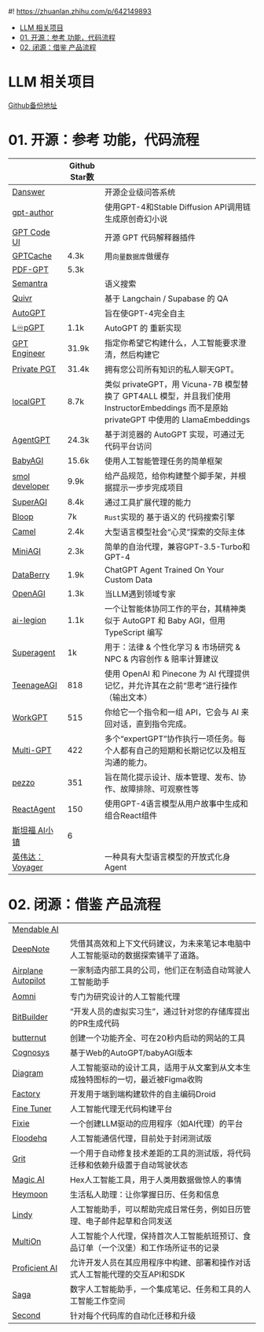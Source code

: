 #! https://zhuanlan.zhihu.com/p/642149893
- [LLM 相关项目](#llm-相关项目)
- [01. 开源：参考 功能，代码流程](#01-开源参考-功能代码流程)
- [02. 闭源：借鉴 产品流程](#02-闭源借鉴-产品流程)

# LLM 相关项目

[Github备份地址](https://github.com/moyy/ai_share/blob/main/src/topic/ai_project.md)

# 01. 开源：参考 功能，代码流程

||Github Star数||
|--|--|--|
|[Danswer](https://github.com/danswer-ai/danswer)||开源企业级问答系统|
|[gpt-author](https://github.com/mshumer/gpt-author)||使用GPT-4和Stable Diffusion API调用链生成原创奇幻小说|
|[GPT Code UI](https://github.com/ricklamers/gpt-code-ui/)||开源 GPT 代码解释器插件|
|[GPTCache](https://github.com/zilliztech/GPTCache)|4.3k|用`向量数据库`做缓存|
|[PDF-GPT](https://github.com/bhaskatripathi/pdfGPT)|5.3k||
|[Semantra](https://github.com/freedmand/semantra)||语义搜索|
|[Quivr](https://github.com/StanGirard/quivr)||基于 Langchain / Supabase 的 QA|
|[AutoGPT](https://autogpt.net/)||旨在使GPT-4完全自主|
|[L♾️pGPT](https://github.com/farizrahman4u/loopgpt)|1.1k|AutoGPT 的 重新实现|
|[GPT Engineer](https://github.com/AntonOsika/gpt-engineer)|31.9k|指定你希望它构建什么，人工智能要求澄清，然后构建它|
|[Private PGT](https://github.com/imartinez/privateGPT)|31.4k|拥有您公司所有知识的私人聊天GPT。|
|[localGPT](https://github.com/PromtEngineer/localGPT)|8.7k|类似 privateGPT，用 Vicuna-7B 模型替换了 GPT4ALL 模型，并且我们使用 InstructorEmbeddings 而不是原始 privateGPT 中使用的 LlamaEmbeddings|
|[AgentGPT](https://agentgpt.reworkd.ai/zh)|24.3k|基于浏览器的 AutoGPT 实现，可通过无代码平台访问|
|[BabyAGI](https://github.com/yoheinakajima/babyagi)|15.6k|使用人工智能管理任务的简单框架|
|[smol developer](https://github.com/smol-ai/developer)|9.9k|给产品规范，给你构建整个脚手架，并根据提示一步步完成项目|
|[SuperAGI](https://github.com/TransformerOptimus/SuperAGI)|8.4k|通过工具扩展代理的能力|
|[Bloop](https://bloop.ai/)|7k|`Rust`实现的 基于语义的 代码搜索引擎|
|[Camel](https://github.com/camel-ai/camel)|2.4k|大型语言模型社会“心灵”探索的交际主体|
|[MiniAGI](https://github.com/muellerberndt/mini-agi)|2.3k|简单的自治代理，兼容GPT-3.5-Turbo和GPT-4|
|[DataBerry](https://www.databerry.ai/)|1.9k|ChatGPT Agent Trained On Your Custom Data|
|[OpenAGI](https://github.com/agiresearch/OpenAGI)|1.3k|当LLM遇到领域专家|
|[ai-legion](https://github.com/eumemic/ai-legion)|1.1k|一个让智能体协同工作的平台，其精神类似于 AutoGPT 和 Baby AGI，但用 TypeScript 编写|
|[Superagent](https://www.superagent.sh/)|1k|用于：法律 & 个性化学习 & 市场研究 & NPC & 内容创作 & 赔率计算建议|
|[TeenageAGI](https://github.com/seanpixel/Teenage-AGI/)|818|使用 OpenAI 和 Pinecone 为 AI 代理提供记忆，并允许其在之前“思考”进行操作（输出文本）|
|[WorkGPT](https://github.com/team-openpm/workgpt)|515|你给它一个指令和一组 API，它会与 AI 来回对话，直到指令完成。|
|[Multi-GPT](https://github.com/rumpfmax/Multi-GPT)|422|多个“expertGPT”协作执行一项任务。每个人都有自己的短期和长期记忆以及相互沟通的能力。|
|[pezzo](https://github.com/pezzolabs/pezzo)|351|旨在简化提示设计、版本管理、发布、协作、故障排除、可观察性等|
|[ReactAgent](https://reactagent.io/)|150|使用GPT-4语言模型从用户故事中生成和组合React组件|
|[斯坦福 AI小镇](https://theolvs.github.io/westworld/)|6||
|[英伟达：Voyager](https://voyager.minedojo.org/)||一种具有大型语言模型的开放式化身Agent|

# 02. 闭源：借鉴 产品流程

|||
|--|--|
|[Mendable AI](https://www.mendable.ai/)||输入github url 的 QA|
|[DeepNote](https://deepnote.com/blog/introducing-deepnote-ai)|凭借其高效和上下文代码建议，为未来笔记本电脑中人工智能驱动的数据探索铺平了道路。|
|[Airplane Autopilot](https://www.airplane.dev/autopilot)|一家制造内部工具的公司，他们正在制造自动驾驶人工智能助手|
|[Aomni](https://www.aomni.com/)|专门为研究设计的人工智能代理|
|[BitBuilder](https://www.bitbuilder.ai/)|“开发人员的虚拟实习生”，通过针对您的存储库提出的PR生成代码|
|[butternut](https://butternut.ai/)|创建一个功能齐全、可在20秒内启动的网站的工具|
|[Cognosys](https://www.cognosys.ai/)|基于Web的AutoGPT/babyAGI版本|
|[Diagram](https://diagram.com/)|人工智能驱动的设计工具，适用于从文案到从文本生成独特图标的一切，最近被Figma收购|
|[Factory](https://www.factory.ai/)|开发用于端到端构建软件的自主编码Droid|
|[Fine Tuner](https://fine-tuner.ai/)|人工智能代理无代码构建平台|
|[Fixie](https://www.fixie.ai/)|一个创建LLM驱动的应用程序（如AI代理）的平台|
|[Floodehq](https://floodehq.com/)|人工智能通信代理，目前处于封闭测试版|
|[Grit](https://www.grit.io/)|一个用于自动修复技术差距的工具的测试版，将代码迁移和依赖升级置于自动驾驶状态|
|[Magic AI](https://hex.tech/product/magic-ai/)|Hex人工智能工具，用于人类用数据做惊人的事情|
|[Heymoon](https://heymoon.ai/)|生活私人助理：让你掌握日历、任务和信息|
|[Lindy](https://www.lindy.ai/)|人工智能助手，可以帮助完成日常任务，例如日历管理、电子邮件起草和合同发送|
|[MultiOn](https://multion.ai/)|人工智能个人代理，保持首次人工智能航班预订、食品订单（一个汉堡）和工作场所证书的记录|
|[Proficient AI](https://proficientai.com/)|允许开发人员在其应用程序中构建、部署和操作对话式人工智能代理的交互API和SDK|
|[Saga](https://saga.so/ai)|数字人工智能助手，一个集成笔记、任务和工具的人工智能工作空间|
|[Second](https://www.second.dev/)|针对每个代码库的自动化迁移和升级|

